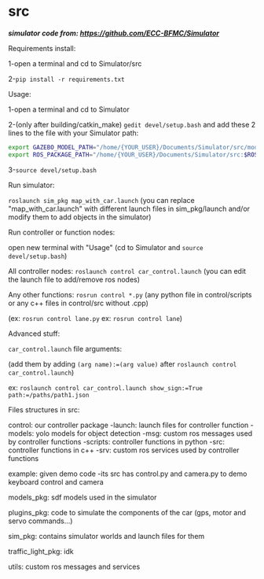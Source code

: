 # src
***simulator code from: https://github.com/ECC-BFMC/Simulator***

Requirements install:

1-open a terminal and cd to Simulator/src

2-```pip install -r requirements.txt```

Usage:

1-open a terminal and cd to Simulator

2-(only after building/catkin_make) ```gedit devel/setup.bash``` and add these 2 lines to the file with your Simulator path:

```sh
export GAZEBO_MODEL_PATH="/home/{YOUR_USER}/Documents/Simulator/src/models_pkg:$GAZEBO_MODEL_PATH"
export ROS_PACKAGE_PATH="/home/{YOUR_USER}/Documents/Simulator/src:$ROS_PACKAGE_PATH"
```

3-```source devel/setup.bash```

Run simulator:

```roslaunch sim_pkg map_with_car.launch```
(you can replace "map_with_car.launch" with different launch files in sim_pkg/launch and/or modify them to add objects in the simulator)

Run controller or function nodes:

open new terminal with "Usage" (cd to Simulator and ```source devel/setup.bash```)

All controller nodes: ```roslaunch control car_control.launch``` (you can edit the launch file to add/remove ros nodes)

Any other functions: ```rosrun control *.py``` (any python file in control/scripts or any c++ files in control/src without .cpp)

(ex: ```rosrun control lane.py```
ex: ```rosrun control lane```)

Advanced stuff:

```car_control.launch``` file arguments:

<arg name="show_sign"  default="False"/>
<arg name="show_lane"  default="True"/>
<arg name="method"  default="histogram"/>
<arg name="simulation"  default="True"/>
<arg name="path"  default="/path.json"/>

(add them by adding ```(arg name):=(arg value)``` after ```roslaunch control car_control.launch```)

ex: ```roslaunch control car_control.launch show_sign:=True path:=/paths/path1.json```

Files structures in src:

control: our controller package
-launch: launch files for controller function
-models: yolo models for object detection
-msg: custom ros messages used by controller functions
-scripts: controller functions in python
-src: controller functions in c++
-srv: custom ros services used by controller functions

example: given demo code
-its src has control.py and camera.py to demo keyboard control and camera

models_pkg: sdf models used in the simulator

plugins_pkg: code to simulate the components of the car (gps, motor and servo commands...)

sim_pkg: contains simulator worlds and launch files for them

traffic_light_pkg: idk

utils: custom ros messages and services

